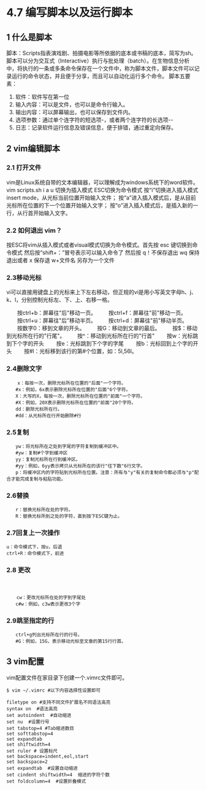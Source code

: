 # 4.7 编写脚本以及运行脚本
## 1 什么是脚本
脚本：Scripts指表演戏剧、拍摄电影等所依据的底本或书稿的底本，简写为sh。脚本可以分为交互式（Interactive）执行与批处理（batch）。在生物信息分析中，将执行的一条或多条命令保存在一个文件中，称为脚本文件，脚本文件可以记录运行的命令状态，并且便于分享，而且可以自动化运行多个命令。
脚本五要素：
1.	软件：软件写在第一位
2.	输入内容：可以是文件，也可以是命令行输入。
3.	输出内容：可以屏幕输出，也可以保存到文件内。
4.	选项参数：通过单个连字符的短选项-，或者两个连字符的长选项--
5.	日志：记录软件运行信息及错误信息，便于排错，通过重定向保存。

## 2 vim编辑脚本
### 2.1 打开文件

vim是Linux系统自带的文本编辑器，可以理解成为windows系统下的word软件。
vim scripts.sh 
i a u 切换为插入模式
ESC切换为命令模式
按“i”切换进入插入模式insert mode，从光标当前位置开始输入文件；
按“a”进入插入模式后，是从目前光标所在位置的下一个位置开始输入文字；
按“o”进入插入模式后，是插入新的一行，从行首开始输入文字。

### 2.2 如何退出 vim？ 

按ESC将vim从插入模式或者visual模式切换为命令模式。首先按 esc 键切换到命令模式 然后按“shift+：”冒号表示可以输入命令了 然后按 
q！不保存退出 
wq 保持退出或者 x 保存退 
w+文件名 另存为一个文件

### 2.3移动光标

vi可以直接用键盘上的光标来上下左右移动，但正规的vi是用小写英文字母h、j、k、l，分别控制光标左、下、上、右移一格。

　　按ctrl+b：屏幕往"后"移动一页。
　　按ctrl+f：屏幕往"前"移动一页。
　　按ctrl+u：屏幕往"后"移动半页。
　　按ctrl+d：屏幕往"前"移动半页。
　　按数字0：移到文章的开头。
　　按G：移动到文章的最后。
　　按$：移动到光标所在行的"行尾"。
　　按^：移动到光标所在行的"行首"
　　按w：光标跳到下个字的开头
　　按e：光标跳到下个字的字尾
　　按b：光标回到上个字的开头
　　按#l：光标移到该行的第#个位置，如：5l,56l。

### 2.4删除文字

```
    x：每按一次，删除光标所在位置的"后面"一个字符。
　　#x：例如，6x表示删除光标所在位置的"后面"6个字符。
　　X：大写的X，每按一次，删除光标所在位置的"前面"一个字符。
　　#X：例如，20X表示删除光标所在位置的"前面"20个字符。
　　dd：删除光标所在行。
　　#dd：从光标所在行开始删除#行
```

### 2.5复制

```
　　yw：将光标所在之处到字尾的字符复制到缓冲区中。
　　#yw：复制#个字到缓冲区
　　yy：复制光标所在行到缓冲区。
　　#yy：例如，6yy表示拷贝从光标所在的该行"往下数"6行文字。
　　p：将缓冲区内的字符贴到光标所在位置。注意：所有与"y"有关的复制命令都必须与"p"配合才能完成复制与粘贴功能。
```

### 2.6替换

```
　　r：替换光标所在处的字符。
　　R：替换光标所到之处的字符，直到按下ESC键为止。
```

### 2.7回复上一次操作

```
u：命令模式下，按u，后退
ctrl+R：命令模式下，前进
```

### 2.8 更改

　

```
  　cw：更改光标所在处的字到字尾处
　　c#w：例如，c3w表示更改3个字
```

### 2.9跳至指定的行

```
　　ctrl+g列出光标所在行的行号。
　　#G：例如，15G，表示移动光标至文章的第15行行首。
```

## 3 vim配置

vim配置文件在家目录下创建一个.vimrc文件即可。

```
$ vim ~/.vimrc #以下内容选择性设置即可

filetype on #支持不同文件扩展名不同语法高亮
syntax on  #语法高亮  
set autoindent  #自动缩进 
set nu  #设置行号
set tabstop=4 #Tab缩进数目
set softtabstop=4
set expandtab
set shiftwidth=4
set ruler # 设置标尺
set backspace=indent,eol,start
set backspace=2 
set expandtab  #设置自动缩进 
set cindent shiftwidth=4  缩进的字符个数 
set foldcolumn=4  #设置折叠模式
```

